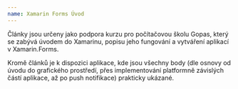 ```yaml
---
name: Xamarin Forms Úvod
---
```

Články jsou určeny jako podpora kurzu pro počítačovou školu Gopas, který se zabývá úvodem do Xamarinu, popisu jeho fungování a vytváření aplikací v Xamarin.Forms. 
<!--excerpt-->

Kromě článků je k dispozici aplikace, kde jsou všechny body (dle osnovy od úvodu do grafického prostředí, přes implementování platformně závislých částí aplikace, až po push notifikace) prakticky ukázané. 

